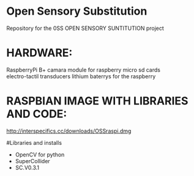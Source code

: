 # Open Sensory Substitution 
Repository for the 0SS OPEN SENSORY SUNTITUTION project

# HARDWARE:
RaspberryPi B+
camara module for raspberry 
micro sd cards  
electro-tactil transducers 
lithium baterrys for the raspberry 

# RASPBIAN IMAGE WITH LIBRARIES AND CODE:
http://interspecifics.cc/downloads/OSSraspi.dmg

#Libraries and installs

- OpenCV for python
- SuperCollider 
- SC.V0.3.1
